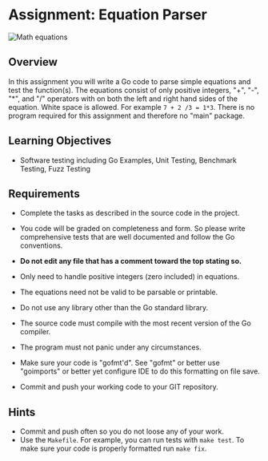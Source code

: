 # Assignment: Equation Parser

![Math equations](https://blog.praxilabs.com/wp-content/uploads/2019/05/Most-Important-Physics-Equations-in-History.jpg)

## Overview

In this assignment you will write a Go code to parse simple equations and test the function(s).  The equations consist of only positive integers, "+", "-", "*", and "/" operators with on both the left and right hand sides of the equation.  White space is allowed.  For example `7 + 2 /3 = 1*3`.  There is no program required for this assignment and therefore no "main" package.

## Learning Objectives

- Software testing including Go Examples, Unit Testing, Benchmark Testing, Fuzz Testing

## Requirements

- Complete the tasks as described in the source code in the project.
- You code will be graded on completeness and form.  So please write comprehensive tests that are well documented and follow the Go conventions.
- **Do not edit any file that has a comment toward the top stating so.**
- Only need to handle positive integers (zero included) in equations.
- The equations need not be valid to be parsable or printable.

- Do not use any library other than the Go standard library.
- The source code must compile with the most recent version of the Go compiler.
- The program must not panic under any circumstances.
- Make sure your code is "gofmt'd".  See "gofmt" or better use "goimports" or better yet configure IDE to do this formatting on file save.
- Commit and push your working code to your GIT repository.

## Hints

- Commit and push often so you do not loose any of your work.
- Use the `Makefile`.  For example, you can run tests with `make test`.  To make sure your code is properly formatted run `make fix`.
